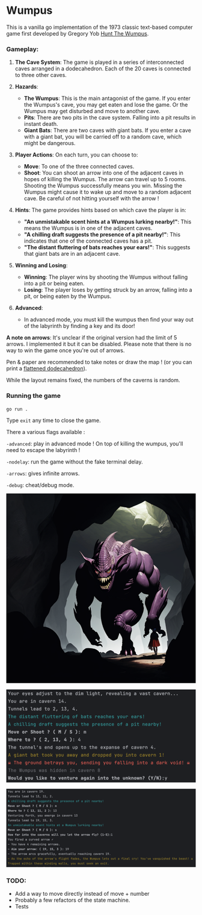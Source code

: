 # Wumpus
This is a vanilla go implementation of the 1973 classic text-based computer game first developed by Gregory Yob [Hunt The Wumpus](https://en.wikipedia.org/wiki/Hunt_the_Wumpus).

### Gameplay:

1. **The Cave System**: The game is played in a series of interconnected caves arranged in a dodecahedron. Each of the 20 caves is connected to three other caves.

2. **Hazards**:
   - **The Wumpus**: This is the main antagonist of the game. If you enter the Wumpus's cave, you may get eaten and lose the game. Or the Wumpus may get disturbed and move to another cave.
   - **Pits**: There are two pits in the cave system. Falling into a pit results in instant death.
   - **Giant Bats**: There are two caves with giant bats. If you enter a cave with a giant bat, you will be carried off to a random cave, which might be dangerous.

3. **Player Actions**: On each turn, you can choose to:
   - **Move**: To one of the three connected caves.
   - **Shoot**: You can shoot an arrow into one of the adjacent caves in hopes of killing the Wumpus. The arrow can travel up to 5 rooms. Shooting the Wumpus successfully means you win. Missing the Wumpus might cause it to wake up and move to a random adjacent cave. Be careful of not hitting yourself with the arrow !
   
4. **Hints**: The game provides hints based on which cave the player is in:
   - **"An unmistakable scent hints at a Wumpus lurking nearby!"**: This means the Wumpus is in one of the adjacent caves.
   - **"A chilling draft suggests the presence of a pit nearby!"**: This indicates that one of the connected caves has a pit.
   - **"The distant fluttering of bats reaches your ears!"**: This suggests that giant bats are in an adjacent cave.

5. **Winning and Losing**:
   - **Winning**: The player wins by shooting the Wumpus without falling into a pit or being eaten.
   - **Losing**: The player loses by getting struck by an arrow, falling into a pit, or being eaten by the Wumpus.

6. **Advanced**:
   - In advanced mode, you must kill the wumpus then find your way out of the labyrinth by finding a key and its door!

**A note on arrows**: It's unclear if the original version had the limit of 5 arrows. I implemented it but it can be disabled. Please note that there is no way to win the game once you're out of arrows.

Pen & paper are recommended to take notes or draw the map ! (or you can print a [flattened dodecahedron](https://people.math.sc.edu/Burkardt/data/grf/dodecahedron.png)).

While the layout remains fixed, the numbers of the caverns is random.

### Running the game
```
go run .
```
Type `exit` any time to close the game.

There a various flags available :

`-advanced`: play in advanced mode ! On top of killing the wumpus, you'll need to escape the labyrinth !

`-nodelay`: run the game without the fake terminal delay.

`-arrows`: gives infinite arrows.

`-debug`: cheat/debug mode.

![cover](cover.png)

![screenshot1](screenshot1.png)

![screenshot2](screenshot2.png)

### TODO:
* Add a way to move directly instead of move + number
* Probably a few refactors of the state machine.
* Tests
